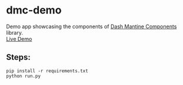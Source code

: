 # dmc-demo
Demo app showcasing the components of [Dash Mantine Components](https://github.com/snehilvj/dash-mantine-components) library. 
<br>
[Live Demo](https://dash-mantine-components.herokuapp.com)

## Steps:
```
pip install -r requirements.txt
python run.py
```
